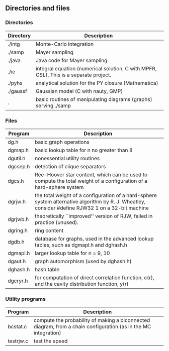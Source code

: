 ## Directories and files ##

### Directories ###

Directory   | Description
------------|--------------------------------
./intg      |  Monte-Carlo integration
./samp      |  Mayer sampling
./java      |  Java code for Mayer sampling
./ie        |  integral equation (numerical solution, C with MPFR, GSL), This is a separate project.
./pyhs      |  analytical solution for the PY closure (Mathematica)
./gaussf    |  Gaussian model (C with nauty, GMP)
.           |  basic routines of manipulating diagrams (graphs) serving ./samp

### Files ###

Program     | Description
------------|--------------------------------
dg.h        | basic graph operations
dgmap.h     | basic lookup table for n no greater than 8
dgutil.h    | nonessential utility routines
dgcsep.h    | detection of clique separators
dgcs.h      | Ree-Hoover star content, which can be used to compute the total weight of a configuration of a hard-sphere system
dgrjw.h     | the total weight of a configuration of a hard-sphere system alternative algorithm by R. J. Wheatley, consider #define RJW32 1 on a 32-bit machine
dgrjwb.h    | theoretically ``improved'' version of RJW, failed in practice (unused).
dgring.h    | ring content
dgdb.h      | database for graphs, used in the advanced lookup tables, such as dgmapl.h and dghash.h
dgmapl.h    | larger lookup table for n = 9, 10
dgaut.h     | graph automorphism (used by dghash.h)
dghash.h    | hash table
dgcryr.h    | for computation of direct correlation function, c(r), and the cavity distribution function, y(r)


### Utility programs ###

Program     | Description
------------|--------------------------------
bcstat.c    | compute the probability of making a biconnected diagram, from a chain configuration (as in the MC integration)
testrjw.c   | test the speed


